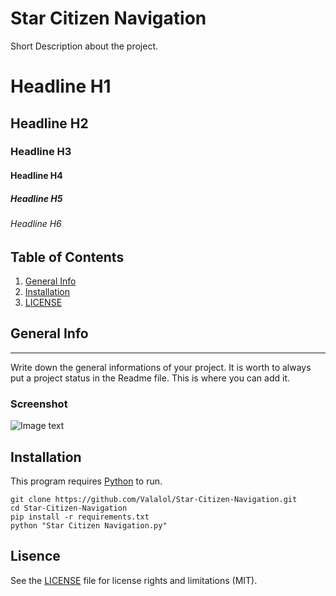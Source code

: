 # Star Citizen Navigation

Short Description about the project.

# Headline H1
## Headline H2
### Headline H3
#### Headline H4
##### Headline H5
###### Headline H6


## Table of Contents
1. [General Info](#general-info)
3. [Installation](#installation)
4. [LICENSE](#license)


## General Info
***
Write down the general informations of your project. It is worth to always put a project status in the Readme file. This is where you can add it.
### Screenshot
![Image text](/main/icon.ico)



## Installation

This program requires [Python](https://www.python.org/downloads/) to run.

```
git clone https://github.com/Valalol/Star-Citizen-Navigation.git
cd Star-Citizen-Navigation
pip install -r requirements.txt 
python "Star Citizen Navigation.py"
```


## Lisence

See the [LICENSE](LICENSE.md) file for license rights and limitations (MIT).


